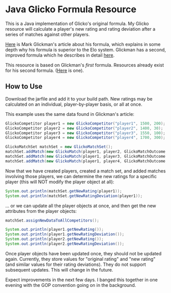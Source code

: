 # Java Glicko Formula Resource

This is a Java implementation of Glicko's original formula. My Glicko resource will calculate a player's new rating and rating deviation after a series of matches against other players.

[Here](http://www.glicko.net/glicko/glicko.pdf) is Mark Glickman's article about his formula, which explains in some depth why his formula is superior to the Elo system. Glickman has a second, improved formula which he describes in detail [here](http://www.glicko.net/glicko/glicko2.pdf).

This resource is based on Glickman's *first* formula. Resources already exist for his second formula. ([Here](https://github.com/goochjs/glicko2) is one).

## How to Use

Download the jarfile and add it to your build path. New ratings may be calculated on an individual, player-by-player basis, or all at once.

This example uses the same data found in Glickman's article:

```Java
GlickoCompetitor player1 = new GlickoCompetitor("player1", 1500, 200);
GlickoCompetitor player2 = new GlickoCompetitor("player2", 1400, 30);
GlickoCompetitor player3 = new GlickoCompetitor("player3", 1550, 100);
GlickoCompetitor player4 = new GlickoCompetitor("player4", 1700, 300);

GlickoMatchSet matchSet = new GlickoMatchSet();
matchSet.addMatch(new GlickoMatch(player1, player2, GlickoMatchOutcome.WIN)); // player1 beat player2
matchSet.addMatch(new GlickoMatch(player1, player3, GlickoMatchOutcome.LOSS));
matchSet.addMatch(new GlickoMatch(player1, player4, GlickoMatchOutcome.LOSS));
```

Now that we have created players, created a match set, and added matches involving those players, we can determine the new ratings for a specific player (this will NOT modify the player object at all):

```Java
System.out.println(matchSet.getNewRating(player1));
System.out.println(matchSet.getNewRatingDeviation(player1));
```

... or we can update all the player objects at once, and then get the new attributes from the player objects:

```Java
matchSet.assignNewDataToAllCompetitors();

System.out.println(player1.getNewRating());
System.out.println(player1.getNewRatingDeviation());
System.out.println(player2.getNewRating());
System.out.println(player2.getNewRatingDeviation());
```

Once player objects have been updated once, they should not be updated again. Currently, they store values for "original rating" and "new rating" (and similar values for their rating deviations). They do not support subsequent updates. This will change in the future.

Expect improvements in the next few days. I banged this together in one evening with the GOP convention going on in the background.
